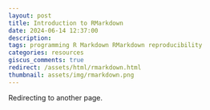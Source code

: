 ```yaml
---
layout: post
title: Introduction to RMarkdown
date: 2024-06-14 12:37:00
description:
tags: programming R Markdown RMarkdown reproducibility
categories: resources
giscus_comments: true
redirect: /assets/html/rmarkdown.html
thumbnail: assets/img/rmarkdown.png
---
```


Redirecting to another page.


